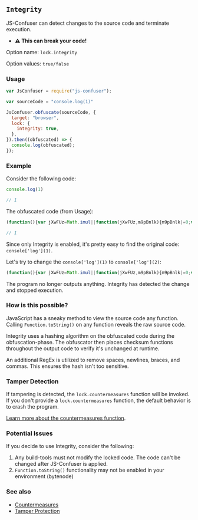 ## `Integrity`

JS-Confuser can detect changes to the source code and terminate execution. 

- **⚠️ This can break your code!**

Option name: `lock.integrity`

Option values: `true/false`

### Usage

```js
var JsConfuser = require("js-confuser");

var sourceCode = "console.log(1)"

JsConfuser.obfuscate(sourceCode, {
  target: "browser",
  lock: {
    integrity: true,
  },
}).then((obfuscated) => {
  console.log(obfuscated);
});
```

### Example

Consider the following code:

```js
console.log(1)

// 1
```

The obfuscated code (from Usage):

```js
(function(){var jXwFUz=Math.imul||function(jXwFUz,m9pBnlk){m9pBnlk|=0;var n1mfO$O=(jXwFUz&4194303)*m9pBnlk;if(jXwFUz&4290772992)n1mfO$O+=(jXwFUz&4290772992)*m9pBnlk|0;return n1mfO$O|0};function m9pBnlk(n1mfO$O,humOEA){var DGCgjl=3735928559^humOEA;var S$63Fy1=1103547991^humOEA;for(var Lop2FFS=0,GC2VbAQ;Lop2FFS<n1mfO$O.length;Lop2FFS++){GC2VbAQ=n1mfO$O.charCodeAt(Lop2FFS);DGCgjl=jXwFUz(DGCgjl^GC2VbAQ,2654435761);S$63Fy1=jXwFUz(S$63Fy1^GC2VbAQ,1597334677)}DGCgjl=jXwFUz(DGCgjl^DGCgjl>>>16,2246822507)^jXwFUz(S$63Fy1^S$63Fy1>>>13,3266489909);S$63Fy1=jXwFUz(S$63Fy1^S$63Fy1>>>16,2246822507)^jXwFUz(DGCgjl^DGCgjl>>>13,3266489909);return 4294967296*(2097151&S$63Fy1)+(DGCgjl>>>0)}function n1mfO$O(jXwFUz){return jXwFUz.toString().replace(/ |\n|;|,|\{|\}|\(|\)/g,'')}function y3EzuX9(){console['log'](1)}var yzLesc=m9pBnlk(n1mfO$O(y3EzuX9),957);if(yzLesc==0x7a77799eaf937){return y3EzuX9.apply(this,arguments)}}())

// 1
```

Since only Integrity is enabled, it's pretty easy to find the original code: `console['log'](1)`.

Let's try to change the `console['log'](1)` to `console['log'](2)`:

```js
(function(){var jXwFUz=Math.imul||function(jXwFUz,m9pBnlk){m9pBnlk|=0;var n1mfO$O=(jXwFUz&4194303)*m9pBnlk;if(jXwFUz&4290772992)n1mfO$O+=(jXwFUz&4290772992)*m9pBnlk|0;return n1mfO$O|0};function m9pBnlk(n1mfO$O,humOEA){var DGCgjl=3735928559^humOEA;var S$63Fy1=1103547991^humOEA;for(var Lop2FFS=0,GC2VbAQ;Lop2FFS<n1mfO$O.length;Lop2FFS++){GC2VbAQ=n1mfO$O.charCodeAt(Lop2FFS);DGCgjl=jXwFUz(DGCgjl^GC2VbAQ,2654435761);S$63Fy1=jXwFUz(S$63Fy1^GC2VbAQ,1597334677)}DGCgjl=jXwFUz(DGCgjl^DGCgjl>>>16,2246822507)^jXwFUz(S$63Fy1^S$63Fy1>>>13,3266489909);S$63Fy1=jXwFUz(S$63Fy1^S$63Fy1>>>16,2246822507)^jXwFUz(DGCgjl^DGCgjl>>>13,3266489909);return 4294967296*(2097151&S$63Fy1)+(DGCgjl>>>0)}function n1mfO$O(jXwFUz){return jXwFUz.toString().replace(/ |\n|;|,|\{|\}|\(|\)/g,'')}function y3EzuX9(){console['log'](2)}var yzLesc=m9pBnlk(n1mfO$O(y3EzuX9),957);if(yzLesc==0x7a77799eaf937){return y3EzuX9.apply(this,arguments)}}())
```

The program no longer outputs anything. Integrity has detected the change and stopped execution.

### How is this possible?

JavaScript has a sneaky method to view the source code any function. Calling `Function.toString()` on any function reveals the raw source code.

Integrity uses a hashing algorithm on the obfuscated code during the obfuscation-phase. The obfuscator then places checksum functions throughout the output code to verify it's unchanged at runtime.

An additional RegEx is utilized to remove spaces, newlines, braces, and commas. This ensures the hash isn't too sensitive.

### Tamper Detection

If tampering is detected, the `lock.countermeasures` function will be invoked. If you don't provide a `lock.countermeasures` function, the default behavior is to crash the program.

[Learn more about the countermeasures function](Countermeasures.md).

### Potential Issues

If you decide to use Integrity, consider the following:

1. Any build-tools must not modify the locked code. The code can't be changed after JS-Confuser is applied.
2. `Function.toString()` functionality may not be enabled in your environment (bytenode)

### See also

- [Countermeasures](Countermeasures.md)
- [Tamper Protection](TamperProtection.md)


